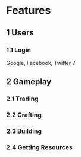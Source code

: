 # Features
## 1 Users
### 1.1 Login
Google, Facebook, Twitter ?
## 2 Gameplay
### 2.1 Trading
### 2.2 Crafting
### 2.3 Building
### 2.4 Getting Resources
